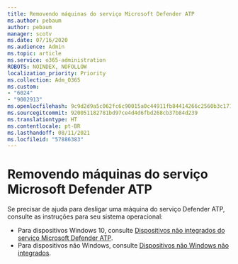 ```yaml
---
title: Removendo máquinas do serviço Microsoft Defender ATP
ms.author: pebaum
author: pebaum
manager: scotv
ms.date: 07/16/2020
ms.audience: Admin
ms.topic: article
ms.service: o365-administration
ROBOTS: NOINDEX, NOFOLLOW
localization_priority: Priority
ms.collection: Adm_O365
ms.custom:
- "6024"
- "9002913"
ms.openlocfilehash: 9c9d2d9a5c062fc6c90015a0c44911fb84414266c2560b3c17116a42d8a58df5
ms.sourcegitcommit: 920051182781bd97ce4d4d6fbd268cb37b84d239
ms.translationtype: HT
ms.contentlocale: pt-BR
ms.lasthandoff: 08/11/2021
ms.locfileid: "57886383"
---
```

# <a name="offboarding-machines-from-the-microsoft-defender-atp-service"></a>Removendo máquinas do serviço Microsoft Defender ATP

Se precisar de ajuda para desligar uma máquina do serviço Defender ATP, consulte as instruções para seu sistema operacional:  

- Para dispositivos Windows 10, consulte [Dispositivos não integrados do serviço Microsoft Defender ATP](https://docs.microsoft.com/windows/security/threat-protection/microsoft-defender-atp/offboard-machines#offboard-windows-10-devices).
- Para dispositivos não Windows, consulte [Dispositivos não Windows não integrados](https://docs.microsoft.com/windows/security/threat-protection/microsoft-defender-atp/configure-endpoints-non-windows#offboard-non-windows-devices).